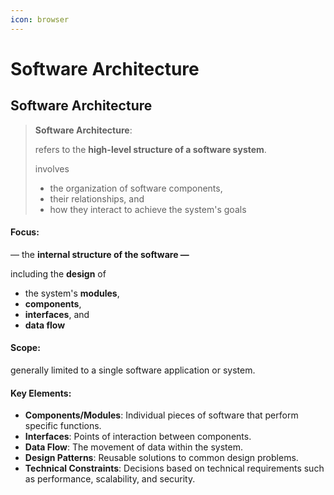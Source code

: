 ```yaml
---
icon: browser
---
```


# Software Architecture

## Software Architecture

> **Software Architecture**:
>
> refers to the **high-level structure of a software system**.&#x20;
>
> involves&#x20;
>
> * the organization of software components,&#x20;
> * their relationships, and&#x20;
> * how they interact to achieve the system's goals



#### **Focus**:

— the **internal structure of the software —**&#x20;

including the **design** of&#x20;

* the system's **modules**,&#x20;
* **components**,&#x20;
* **interfaces**, and&#x20;
* **data flow**



#### **Scope**:

generally limited to a single software application or system.



#### **Key Elements**:

* **Components/Modules**: Individual pieces of software that perform specific functions.
* **Interfaces**: Points of interaction between components.
* **Data Flow**: The movement of data within the system.
* **Design Patterns**: Reusable solutions to common design problems.
* **Technical Constraints**: Decisions based on technical requirements such as performance, scalability, and security.



